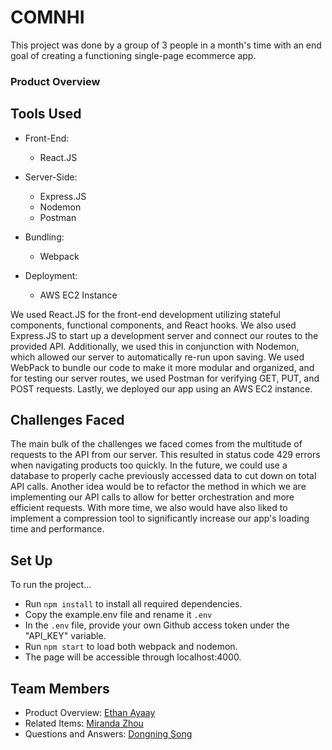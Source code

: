 # COMNHI
This project was done by a group of 3 people in a month's time with an end goal of creating a functioning single-page ecommerce app.

### Product Overview


## Tools Used
* Front-End:
  * React.JS

* Server-Side: 
  * Express.JS
  * Nodemon
  * Postman

* Bundling:
  * Webpack
  
* Deployment:
  * AWS EC2 Instance
 
We used React.JS for the front-end development utilizing stateful components, functional components, and React hooks. We also used Express.JS to start up a development server and connect our routes to the provided API. Additionally, we used this in conjunction with Nodemon, which allowed our server to automatically re-run upon saving. We used WebPack to bundle our code to make it more modular and organized, and for testing our server routes, we used Postman for verifying GET, PUT, and POST requests. Lastly, we deployed our app using an AWS EC2 instance.

## Challenges Faced
The main bulk of the challenges we faced comes from the multitude of requests to the API from our server. This resulted in status code 429 errors when navigating products too quickly. In the future, we could use a database to properly cache previously accessed data to cut down on total API calls. Another idea would be to refactor the method in which we are implementing our API calls to allow for better orchestration and more efficient requests. With more time, we also would have also liked to implement a compression tool to significantly increase our app's loading time and performance.

## Set Up
To run the project...
* Run `npm install` to install all required dependencies.
* Copy the example.env file and rename it `.env`
* In the `.env` file, provide your own Github access token under the "API_KEY" variable.
* Run `npm start` to load both webpack and nodemon.
* The page will be accessible through localhost:4000.

## Team Members
 * Product Overview: [Ethan Ayaay](https://github.com/ayaayethan)
 * Related Items: [Miranda Zhou](https://github.com/mirandasizhou)
 * Questions and Answers: [Dongning Song](https://github.com/mathdsong)

